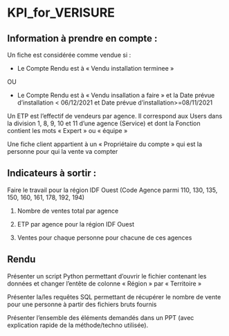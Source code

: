 # KPI_for_VERISURE

## Information à prendre en compte :


Un fiche est considérée comme vendue si :

- Le Compte Rendu est à « Vendu installation terminee »

OU

- Le Compte Rendu est à « Vendu insallation a faire » et la Date prévue d’installation < 06/12/2021 et Date prévue d’installation>=08/11/2021


Un ETP est l’effectif de vendeurs par agence. Il correspond aux Users dans la division 1, 8, 9, 10 et 11 d’une agence (Service) et dont la Fonction contient les mots « Expert » ou « équipe »


Une fiche client appartient à un « Propriétaire du compte » qui est la personne pour qui la vente va compter

## Indicateurs à sortir :

Faire le travail pour la région IDF Ouest (Code Agence parmi 110, 130, 135, 150, 160, 161, 178, 192, 194)

 1. Nombre de ventes total par agence

 2. ETP par agence pour la région IDF Ouest

 3.  Ventes pour chaque personne pour chacune de ces agences
 

## Rendu
Présenter un script Python permettant d’ouvrir le fichier contenant les données et changer l’entête de colonne « Région » par « Territoire »

Présenter la/les requêtes SQL permettant de récupérer le nombre de vente pour une personne à partir des fichiers bruts fournis

Présenter l’ensemble des éléments demandés dans un PPT (avec explication rapide de la méthode/techno utilisée).
